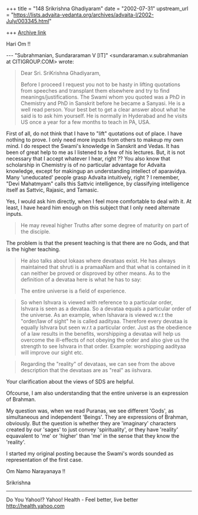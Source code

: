 +++
title = "148 Srikrishna Ghadiyaram"
date = "2002-07-31"
upstream_url = "https://lists.advaita-vedanta.org/archives/advaita-l/2002-July/003345.html"

+++
[Archive link](https://lists.advaita-vedanta.org/archives/advaita-l/2002-July/003345.html)

Hari Om !!

--- "Subrahmanian, Sundararaman V [IT]"
<sundararaman.v.subrahmanian at CITIGROUP.COM> wrote:
> Dear Sri. SriKrishna Ghadiyaram,
>
> Before I proceed I request you not to be hasty in
> lifting quotations from
> speeches and transplant them elsewhere and try to
> find
> meanings/justifications.  The Swami whom you quoted
> was a PhD in Chemistry
> and PhD in Sanskrit before he became a Sanyasi.  He
> is a well read person.
> Your best bet to get a clear answer about what he
> said is to ask him
> yourself.  He is normally in Hyderabad and he visits
> US once a year for a
> few months to teach in PA, USA.
>

First of all, do not think that I have to "lift"
quotations out of place. I have nothing to prove. I
only need more inputs from others to makeup my own
mind. I do respect the Swami's knowledge in Sanskrit
and Vedas. It has been of great help to me as I
listened to a few of his lectures. But, it is not
necessary that I accept whatever I hear, right ?? You
also know that scholarship in Chemistry is of no
particular advantage for Advaita knowledge, except for
makingup an understanding intellect of aparavidya.
Many 'uneducated' people grasp Advaita intuitively,
right ? I remember, "Devi Mahatmyam" calls this
Sattvic intelligence, by classifying intelligence
itself as Sattvic, Rajasic, and Tamasic.

Yes, I would ask him directly, when I feel more
comfortable to deal with it. At least, I have heard
him enough on this subject that I only need alternate
inputs.

>  He may reveal higher
> Truths after some degree of
> maturity on part of the disciple.
>

The problem is that the present teaching is that there
are no Gods, and that is the higher teaching.

>  He also talks
> about lokaas where
> devataas exist.  He has always maintained that
> shruti is a pramaaNam and
> that what is contained in it can neither be proved
> or disproved by other
> means.  As to the definition of a devataa here is
> what he has to say:
>
> The entire universe is a field of experience.

>  So when Ishvara is viewed
> with reference to a
> particular order, Ishvara is seen as a devataa.  So
> a devataa equals a
> particular order of the universe.  As an example,
> when Ishavara is viewed
> w.r.t the "order/law of sight" he is called
> aadityaa.  Therefore every
> devataa is equally Ishvara but seen w.r.t a
> particular order.  Just as the
> obedience of a law results in the benefits,
> worshipping a devataa will help
> us overcome the ill-effects of not obeying the order
> and also give us the
> strength to see Ishvara in that order.  Example:
> worshipping aadityaa will
> improve our sight etc.
>

> Regarding the "reality" of devataas, we can see from
> the above description
> that the devataas are as "real" as iishvara.
>

Your clarification about the views of SDS are helpful.

Ofcourse, I am also understanding that the entire
universe is an expression of Brahman.

My question was, when we read Puranas, we see
different 'Gods', as simultaneous and independent
'Beings'. They are expressions of Brahman, obviously.
But the question is whether they are 'imaginary'
characters created by our 'sages' to just convey
'spirituality', or they have 'reality' equavalent to
'me' or 'higher' than 'me' in the sense that they know
the 'reality'.

I started my original posting because the Swami's
words sounded as representation of the first case.

Om Namo Narayanaya !!

Srikrishna

__________________________________________________
Do You Yahoo!?
Yahoo! Health - Feel better, live better
http://health.yahoo.com

